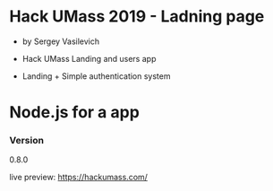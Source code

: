 # Hack UMass 2019 - Ladning page
* by Sergey Vasilevich

* Hack UMass Landing and users app
* Landing + Simple authentication system

# Node.js for a app

### Version
0.8.0

live preview: https://hackumass.com/
